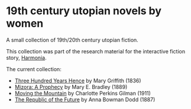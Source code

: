 # 19th century utopian novels by women
A small collection of 19th/20th century utopian fiction.

This collection was part of the research material for the interactive fiction story, [Harmonia](https://github.com/lizadaly/harmonia).

The current collection:
* [Three Hundred Years Hence](books/300-years-hence/) by Mary Griffith (1836)
* [Mizora: A Prophecy](books/mizora-a-prophecy/) by Mary E. Bradley (1889)
* [Moving the Mountain](books/moving-the-mountain/) by Charlotte Perkins Gilman (1911)
* [The Republic of the Future](books/republic-of-the-future/) by Anna Bowman Dodd (1887)
